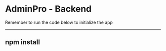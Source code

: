 # AdminPro - Backend

Remember to run the code below to initialize the app

-------
npm install
-------